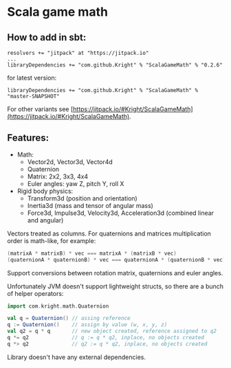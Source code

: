 # Scala game math

## How to add in sbt:
```
resolvers += "jitpack" at "https://jitpack.io"
...
libraryDependencies += "com.github.Kright" % "ScalaGameMath" % "0.2.6"
```
for latest version:
```
libraryDependencies += "com.github.Kright" % "ScalaGameMath" % "master-SNAPSHOT"
```

For other variants see [https://jitpack.io/#Kright/ScalaGameMath](https://jitpack.io/#Kright/ScalaGameMath).

## Features:

* Math:
  * Vector2d, Vector3d, Vector4d
  * Quaternion
  * Matrix: 2x2, 3x3, 4x4
  * Euler angles: yaw Z, pitch Y, roll X
* Rigid body physics:
  * Transform3d (position and orientation)
  * Inertia3d (mass and tensor of angular mass)
  * Force3d, Impulse3d, Velocity3d, Acceleration3d (combined linear and angular)

Vectors treated as columns. For quaternions and matrices multiplication order is math-like, for example:
```scala
(matrixA * matrixB) * vec === matrixA * (matrixB * vec)
(quaternionA * quaternionB) * vec === quaternionA * (quaternionB * vec)
```

Support conversions between rotation matrix, quaternions and euler angles.

Unfortunately JVM doesn't support lightweight structs, so there are a bunch of helper operators:
```scala 
import com.kright.math.Quaternion

val q = Quaternion() // assing reference
q := Quaternion()    // assign by value (w, x, y, z)
val q2 = q * q       // new object created, reference assigned to q2
q *= q2              // q := q * q2, inplace, no objects created
q *> q2              // q2 := q * q2, inplace, no objects created
```

Library doesn't have any external dependencies.
